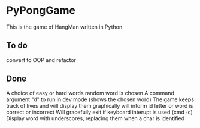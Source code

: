 # PyPongGame

This is the game of HangMan written in Python

## To do
convert to OOP and refactor

## Done
A choice of easy or hard words
random word is chosen
A command argument "d" to run in dev mode (shows the chosen word)
The game keeps track of lives and will display them graphically
will inform id letter or word is correct or incorrect
Will gracefully exit if keyboard interupt is used (cmd+c)
Display word with underscores, replacing them when a char is identified